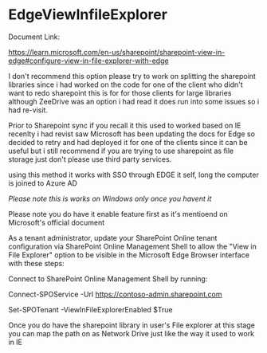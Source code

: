 # EdgeViewInfileExplorer

Document Link:

https://learn.microsoft.com/en-us/sharepoint/sharepoint-view-in-edge#configure-view-in-file-explorer-with-edge


I don't recommend this option please try to work on splitting the sharepoint libraries  since i had worked on the code for one of the client who didn't want to redo sharepoint this is for for those clients for large libraries although ZeeDrive was an option i had read it does run into some issues so i had re-visit.

Prior to Sharepoint sync if you recall it this used to worked based on IE recenlty i had revist saw Microsoft has been updating the docs for Edge so decided to retry and had deployed it for one of the clients since it can be useful but i still recommend if you are trying to use sharepoint as file storage just don't please use third party services.


using this method it works with SSO through EDGE it self, long the computer is joined to Azure AD 

*Please note this is works on Windows only once you havent it*


Please note you do have it enable feature first as it's mentioend on Microsoft's official document 

As a tenant administrator, update your SharePoint Online tenant configuration via SharePoint Online Management Shell to allow the "View in File Explorer" option to be visible in the Microsoft Edge Browser interface with these steps:

Connect to SharePoint Online Management Shell by running:


Connect-SPOService -Url https://contoso-admin.sharepoint.com

Set-SPOTenant -ViewInFileExplorerEnabled $True


Once you do have the sharepoint library in user's File explorer at this stage you can map the path on as Network Drive just like the way it used to work in IE
